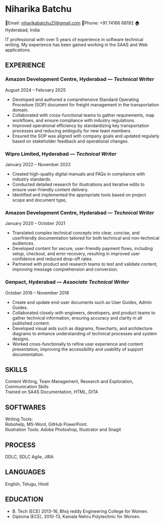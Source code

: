# **Niharika Batchu**

📧Email: niharikabatchu21@gmail.com
📱Phone: +91 74166 68192
🏠Hyderabad, India

IT professional with over 5 years of experience in software technical writing. My experience has been gained working in the SAAS and Web applications.
## **EXPERIENCE**
### **Amazon Development Centre, Hyderabad** — *Technical Writer*
August 2024 – February 2025
- Developed and authored a comprehensive Standard Operating Procedure (SOP) document for freight management in the transportation domain.  
- Collaborated with cross-functional teams to gather requirements, map workflows, and ensure compliance with industry regulations.  
- Improved operational efficiency by standardizing key transportation  processes and reducing ambiguity for new team members.  
- Ensured the SOP was aligned with company goals and updated regularly based on stakeholder feedback and operational changes.
### **Wipro Limited, Hyderabad** — *Technical Writer*  
January 2022 – November 2022  
- Created high-quality digital manuals and FAQs in compliance with industry standards.  
- Conducted detailed research for illustrations and iterative edits to ensure user-friendly content delivery.  
- Identified and implemented the appropriate tools based on project scope and document type,
### **Amazon Development Centre, Hyderabad** — *Technical Writer*
January 2020 – October 2021  
- Translated complex technical concepts into clear, concise, and userfriendly documentation tailored for both technical and non-technical audiences.
- Developed content for secure, user-friendly payment flows, including setup, checkout, and error recovery, resulting in improved user confidence and reduced drop-off rates.  
- Partnered with product and research teams to test and validate content, improving message comprehension and conversion.
### **Genpact, Hyderabad** — *Associate Technical Writer*  
October 2016 – November 2018  
- Create and update end-user documents such as User Guides, Admin Guides.  
- Collaborated closely with engineers, developers, and product teams to gather technical information, ensuring accuracy and clarity in all published content.  
- Developed visual aids such as diagrams, flowcharts, and architecture diagrams to enhance understanding of technical processes and system designs.  
- Worked cross-functionally to refine user experience and content presentation, improving the accessibility and usability of support documentation.
## **SKILLS**   
Content Writing, Team 
Management, Research and 
Exploration, Communication 
Skills  
Trained on SAAS 
Documentation, HTML, DITA  
## **SOFTWARES**  
Writing Tools:  
Robohelp, MS-Word, GitHub 
PowerPoint.  
Illustration Tools: Adobe 
Photoshop, Illustrator and 
Snagit  
## **PROCESS**
DDLC, SDLC 
Agile, JIRA 
## **LANGUAGES** 
English, Telugu, Hindi 
## **EDUCATION**
- B. Tech (ECE) 2013-16, Bhoj 
reddy Engineering College 
for Women.
- Diploma (ECE), 2010-13, 
Kamala Nehru Polytechnic 
for Women.
